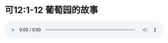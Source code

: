 # 可12:1-12 葡萄园的故事

<audio style="width: 100%;" preload="false" controls controlslist="nodownload"><source src="//cdn.wechat.edu.pl/audio/mp3/old/27509.mp3" type="audio/mpeg">Your browser does not support the audio element.</audio>


